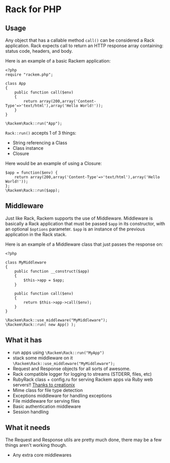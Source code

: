# Rack for PHP

## Usage

Any object that has a callable method `call()` can be considered a Rack application. Rack expects call to return an HTTP response array containing: status code, headers, and body.

Here is an example of a basic Rackem application:

    <?php
    require "rackem.php";
    
    class App
    {
	    public function call($env)
	    {
		    return array(200,array('Content-Type'=>'text/html'),array('Hello World!'));
	    }
    }
    
    \Rackem\Rack::run("App");

`Rack::run()` accepts 1 of 3 things:

 - String referencing a Class
 - Class instance
 - Closure
 
Here would be an example of using a Closure:

    $app = function($env) {
    	return array(200,array('Content-Type'=>'text/html'),array('Hello World!'));
    };
    \Rackem\Rack::run($app);

## Middleware

Just like Rack, Rackem supports the use of Middleware. Middleware is basically a Rack application that must be passed `$app` in its constructor, with an optional `$options` parameter. `$app` is an instance of the previous application in the Rack stack.

Here is an example of a Middleware class that just passes the response on:

    <?php
    
    class MyMiddleware
    {
    	public function __construct($app)
    	{
    		$this->app = $app;
    	}
    	
    	public function call($env)
    	{
    		return $this->app->call($env);
    	}
    }
    
    \Rackem\Rack::use_middleware("MyMiddleware");
    \Rackem\Rack::run( new App() );

## What it has

 - run apps using `\Rackem\Rack::run("MyApp")`
 - stack some middleware on it `\Rackem\Rack::use_middleware("MyMiddleware");`
 - Request and Response objects for all sorts of awesome.
 - Rack compatible logger for logging to streams (STDERR, files, etc)
 - RubyRack class + config.ru for serving Rackem apps via Ruby web servers!! [Thanks to creationix](https://github.com/creationix/rack-php)
 - Mime class for file type detection
 - Exceptions middleware for handling exceptions
 - File middleware for serving files
 - Basic authentication middleware
 - Session handling

## What it needs

The Request and Response utils are pretty much done, there may be a few things aren't working though.

 - Any extra core middlewares
